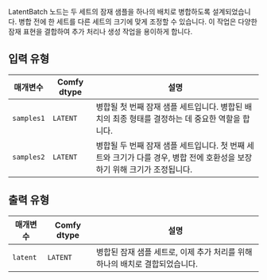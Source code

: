 
LatentBatch 노드는 두 세트의 잠재 샘플을 하나의 배치로 병합하도록 설계되었습니다. 병합 전에 한 세트를 다른 세트의 크기에 맞게 조정할 수 있습니다. 이 작업은 다양한 잠재 표현을 결합하여 추가 처리나 생성 작업을 용이하게 합니다.

## 입력 유형

| 매개변수    | Comfy dtype | 설명 |
|--------------|-------------|-------------|
| `samples1`   | `LATENT`    | 병합될 첫 번째 잠재 샘플 세트입니다. 병합된 배치의 최종 형태를 결정하는 데 중요한 역할을 합니다. |
| `samples2`   | `LATENT`    | 병합될 두 번째 잠재 샘플 세트입니다. 첫 번째 세트와 크기가 다를 경우, 병합 전에 호환성을 보장하기 위해 크기가 조정됩니다. |

## 출력 유형

| 매개변수 | Comfy dtype | 설명 |
|-----------|-------------|-------------|
| `latent`  | `LATENT`    | 병합된 잠재 샘플 세트로, 이제 추가 처리를 위해 하나의 배치로 결합되었습니다. |

